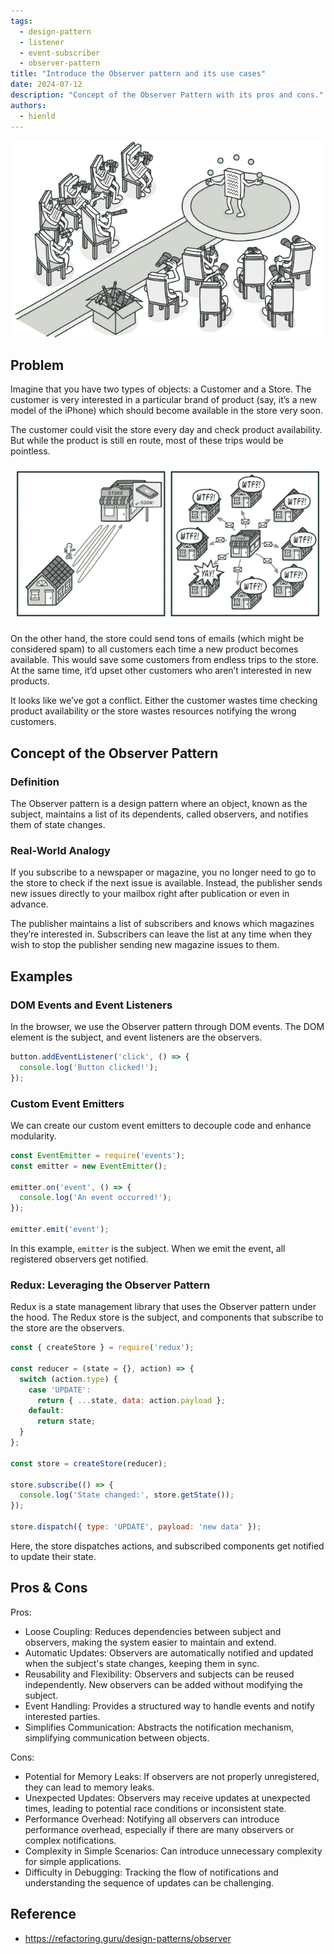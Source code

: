 ```yaml
---
tags:
  - design-pattern
  - listener
  - event-subscriber
  - observer-pattern
title: "Introduce the Observer pattern and its use cases"
date: 2024-07-12
description: "Concept of the Observer Pattern with its pros and cons."
authors:
  - hienld
---
```


![](assets/observer-pattern.webp)


## Problem

Imagine that you have two types of objects: a Customer and a Store. The customer is very interested in a particular brand of product (say, it’s a new model of the iPhone) which should become available in the store very soon.

The customer could visit the store every day and check product availability. But while the product is still en route, most of these trips would be pointless.

![](assets/observer-pattern-problem.webp)

On the other hand, the store could send tons of emails (which might be considered spam) to all customers each time a new product becomes available. This would save some customers from endless trips to the store. At the same time, it’d upset other customers who aren’t interested in new products.

It looks like we’ve got a conflict. Either the customer wastes time checking product availability or the store wastes resources notifying the wrong customers.

## Concept of the Observer Pattern

### Definition

The Observer pattern is a design pattern where an object, known as the subject, maintains a list of its dependents, called observers, and notifies them of state changes.

### Real-World Analogy

If you subscribe to a newspaper or magazine, you no longer need to go to the store to check if the next issue is available. Instead, the publisher sends new issues directly to your mailbox right after publication or even in advance.

The publisher maintains a list of subscribers and knows which magazines they’re interested in. Subscribers can leave the list at any time when they wish to stop the publisher sending new magazine issues to them.

## Examples

### DOM Events and Event Listeners

In the browser, we use the Observer pattern through DOM events. The DOM element is the subject, and event listeners are the observers.


```js
button.addEventListener('click', () => {
  console.log('Button clicked!');
});
```

### Custom Event Emitters

We can create our custom event emitters to decouple code and enhance modularity.

```js
const EventEmitter = require('events');
const emitter = new EventEmitter();
       
emitter.on('event', () => {
  console.log('An event occurred!');
});

emitter.emit('event');
```

In this example, `emitter` is the subject. When we emit the event, all registered observers get notified.

### Redux: Leveraging the Observer Pattern

Redux is a state management library that uses the Observer pattern under the hood.
The Redux store is the subject, and components that subscribe to the store are the observers.


```js
const { createStore } = require('redux');
       
const reducer = (state = {}, action) => {
  switch (action.type) {
    case 'UPDATE':
      return { ...state, data: action.payload };
    default:
      return state;
  }
};

const store = createStore(reducer);

store.subscribe(() => {
  console.log('State changed:', store.getState());
});

store.dispatch({ type: 'UPDATE', payload: 'new data' });
```

Here, the store dispatches actions, and subscribed components get notified to update their state.

## Pros & Cons

Pros:

- Loose Coupling: Reduces dependencies between subject and observers, making the system easier to maintain and extend.
- Automatic Updates: Observers are automatically notified and updated when the subject's state changes, keeping them in sync.
- Reusability and Flexibility: Observers and subjects can be reused independently. New observers can be added without modifying the subject.
- Event Handling: Provides a structured way to handle events and notify interested parties.
- Simplifies Communication: Abstracts the notification mechanism, simplifying communication between objects.

Cons:

- Potential for Memory Leaks: If observers are not properly unregistered, they can lead to memory leaks.
- Unexpected Updates: Observers may receive updates at unexpected times, leading to potential race conditions or inconsistent state.
- Performance Overhead: Notifying all observers can introduce performance overhead, especially if there are many observers or complex notifications.
- Complexity in Simple Scenarios: Can introduce unnecessary complexity for simple applications.
- Difficulty in Debugging: Tracking the flow of notifications and understanding the sequence of updates can be challenging.

## Reference
- https://refactoring.guru/design-patterns/observer
